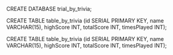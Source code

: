 CREATE DATABASE trial_by_trivia;


CREATE TABLE table_by_trivia 
(id SERIAL PRIMARY KEY,
name VARCHAR(15), 
highScore INT,
totalScore INT, 
timesPlayed INT);

CREATE TABLE table_by_trivia (id SERIAL PRIMARY KEY, name VARCHAR(15), highScore INT, totalScore INT, timesPlayed INT);